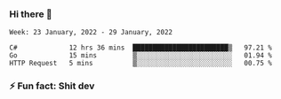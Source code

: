 ### Hi there 👋
<!--START_SECTION:waka-->
```text
Week: 23 January, 2022 - 29 January, 2022

C#             12 hrs 36 mins  ████████████████████████▒   97.21 % 
Go             15 mins         ▒░░░░░░░░░░░░░░░░░░░░░░░░   01.94 % 
HTTP Request   5 mins          ▒░░░░░░░░░░░░░░░░░░░░░░░░   00.75 % 
```
<!--END_SECTION:waka-->
<!--
**TG4LAaron/TG4LAaron** is a ✨ _special_ ✨ repository because its `README.md` (this file) appears on your GitHub profile.

Here are some ideas to get you started:

- 🔭 I’m currently working on ...
- 🌱 I’m currently learning ...
- 👯 I’m looking to collaborate on ...
- 🤔 I’m looking for help with ...
- 💬 Ask me about ...
- 📫 How to reach me: ...
- 😄 Pronouns: ...
- ⚡ Fun fact: ...
-->
### ⚡ Fun fact: Shit dev
